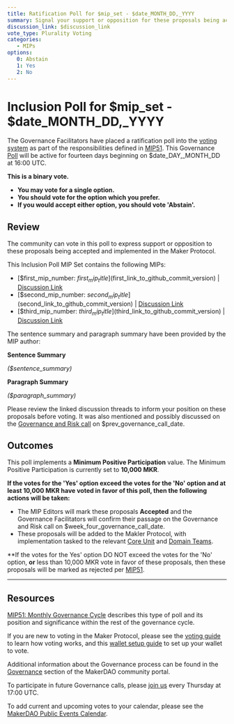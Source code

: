 ```yaml
---
title: Ratification Poll for $mip_set - $date_MONTH_DD,_YYYY
summary: Signal your support or opposition for these proposals being accepted and implemented in the Maker Protocol. 
discussion_link: $discussion_link
vote_type: Plurality Voting
categories:
   - MIPs
options:
   0: Abstain
   1: Yes
   2: No
---
```

# Inclusion Poll for $mip_set - $date_MONTH_DD,_YYYY

The Governance Facilitators have placed a ratification poll into the [voting system](https://vote.makerdao.com/polling) as part of the responsibilities defined in [MIP51](https://mips.makerdao.com/mips/details/MIP51). This Governance [Poll](https://community-development.makerdao.com/en/learn/governance/on-chain-gov) will be active for fourteen days beginning on $date_DAY,_MONTH_DD at 16:00 UTC.

**This is a binary vote.** 
- **You may vote for a single option.** 
- **You should vote for the option which you prefer.**
- **If you would accept either option, you should vote 'Abstain'.**

## Review

The community can vote in this poll to express support or opposition to these proposals being accepted and implemented in the Maker Protocol.

This Inclusion Poll MIP Set contains the following MIPs:

* [$first_mip_number: $first_mip_title]($first_link_to_github_commit_version) | [Discussion Link]($first_mip_discussion_link)
* [$second_mip_number: $second_mip_title]($second_link_to_github_commit_version) | [Discussion Link]($second_mip_discussion_link)
* [$third_mip_number: $third_mip_title]($third_link_to_github_commit_version) | [Discussion Link]($third_mip_discussion_link)

The sentence summary and paragraph summary have been provided by the MIP author:

**Sentence Summary**

*($sentence_summary)*

**Paragraph Summary**

*($paragraph_summary)*

Please review the linked discussion threads to inform your position on these proposals before voting. It was also mentioned and possibly discussed on the [Governance and Risk call]($governance_call_link) on $prev_governance_call_date.

## Outcomes

This poll implements a **Minimum Positive Participation** value. The Minimum Positive Participation is currently set to **10,000 MKR**.

**If the votes for the 'Yes' option exceed the votes for the 'No' option **and** at least 10,000 MKR have voted in favor of this poll, then the following actions will be taken:**
* The MIP Editors will mark these proposals **Accepted** and the Governance Facilitators will confirm their passage on the Governance and Risk call on $week_four_governance_call_date. 
* These proposals will be added to the Makler Protocol, with implementation tasked to the relevant [Core Unit](https://mips.makerdao.com/mips/details/MIP38#mip38c2-core-unit-state) and [Domain Teams](https://mips.makerdao.com/mips/details/MIP7#mip7c2-the-current-domain-roles-list).

**If the votes for the Yes' option DO NOT exceed the votes for the 'No' option, **or** less than 10,000 MKR vote in favor of these proposals, then these proposals will be marked as rejected per [MIP51](https://mips.makerdao.com/mips/details/MIP51#mip51c2-ratification-poll).

---

## Resources

[MIP51: Monthly Governance Cycle](https://mips.makerdao.com/mips/details/MIP51) describes this type of poll and its position and significance within the rest of the governance cycle.

If you are new to voting in the Maker Protocol, please see the [voting guide](https://community-development.makerdao.com/en/learn/governance/how-voting-works/) to learn how voting works, and this [wallet setup guide](https://community-development.makerdao.com/en/learn/governance/voting-setup/) to set up your wallet to vote.

Additional information about the Governance process can be found in the [Governance](https://community-development.makerdao.com/en/learn/governance) section of the MakerDAO community portal.

To participate in future Governance calls, please [join us](https://github.com/makerdao/community/tree/master/governance/governance-and-risk-meetings) every Thursday at 17:00 UTC.

To add current and upcoming votes to your calendar, please see the [MakerDAO Public Events Calendar](https://calendar.google.com/calendar/embed?src=makerdao.com_3efhm2ghipksegl009ktniomdk%40group.calendar.google.com&ctz=UTC&mode=week&showCalendars=0&showPrint=0).
